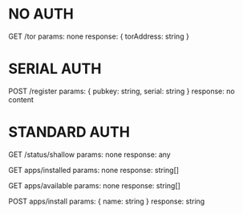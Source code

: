 # NO AUTH
GET /tor
params: none
response: { torAddress: string }


# SERIAL AUTH
POST /register
params: { pubkey: string, serial: string }
response: no content


# STANDARD AUTH
GET /status/shallow
params: none
response: any

GET apps/installed
params: none
response: string[]

GET apps/available
params: none
response: string[]

POST apps/install
params: { name: string }
response: string